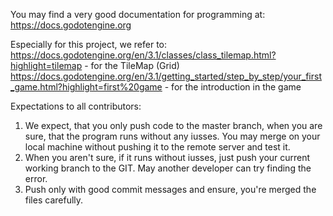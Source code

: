 You may find a very good documentation for programming at:
https://docs.godotengine.org

Especially for this project, we refer to: 
https://docs.godotengine.org/en/3.1/classes/class_tilemap.html?highlight=tilemap - for the TileMap (Grid)
https://docs.godotengine.org/en/3.1/getting_started/step_by_step/your_first_game.html?highlight=first%20game - for the introduction in the game


Expectations to all contributors:
1) We expect, that you only push code to the master branch, when you are sure, that the program runs without any iusses. You may merge on your local machine without pushing it to the remote server and test it.
2) When you aren't sure, if it runs without iusses, just push your current working branch to the GIT. May another developer can try finding the error.
3) Push only with good commit messages and ensure, you're merged the files carefully.
